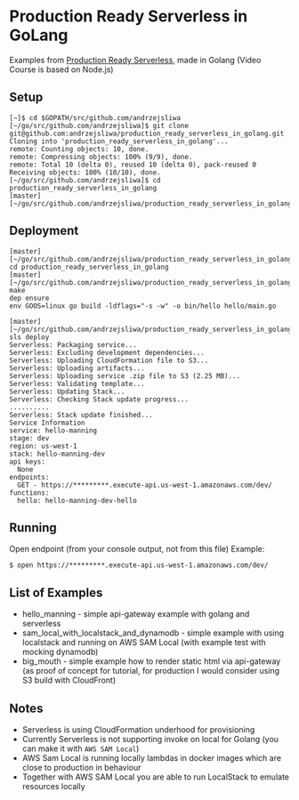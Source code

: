 # Production Ready Serverless in GoLang

Examples from [Production Ready Serverless](https://www.manning.com/livevideo/production-ready-serverless), made in Golang (Video Course is based on Node.js)

## Setup

```shell
[~]$ cd $GOPATH/src/github.com/andrzejsliwa
[~/go/src/github.com/andrzejsliwa]$ git clone git@github.com:andrzejsliwa/production_ready_serverless_in_golang.git
Cloning into 'production_ready_serverless_in_golang'...
remote: Counting objects: 10, done.
remote: Compressing objects: 100% (9/9), done.
remote: Total 10 (delta 0), reused 10 (delta 0), pack-reused 0
Receiving objects: 100% (10/10), done.
[~/go/src/github.com/andrzejsliwa]$ cd production_ready_serverless_in_golang
[master][~/go/src/github.com/andrzejsliwa/production_ready_serverless_in_golang]$
```

## Deployment

```shell
[master][~/go/src/github.com/andrzejsliwa/production_ready_serverless_in_golang]$ cd production_ready_serverless_in_golang
[master][~/go/src/github.com/andrzejsliwa/production_ready_serverless_in_golang/hello_manning]$ make
dep ensure
env GOOS=linux go build -ldflags="-s -w" -o bin/hello hello/main.go

[master][~/go/src/github.com/andrzejsliwa/production_ready_serverless_in_golang/hello_manning]$ sls deploy
Serverless: Packaging service...
Serverless: Excluding development dependencies...
Serverless: Uploading CloudFormation file to S3...
Serverless: Uploading artifacts...
Serverless: Uploading service .zip file to S3 (2.25 MB)...
Serverless: Validating template...
Serverless: Updating Stack...
Serverless: Checking Stack update progress...
..........
Serverless: Stack update finished...
Service Information
service: hello-manning
stage: dev
region: us-west-1
stack: hello-manning-dev
api keys:
  None
endpoints:
  GET - https://*********.execute-api.us-west-1.amazonaws.com/dev/
functions:
  hello: hello-manning-dev-hello
```

## Running

Open endpoint (from your console output, not from this file)
Example:
```shell
$ open https://*********.execute-api.us-west-1.amazonaws.com/dev/
```

## List of Examples

- hello_manning - simple api-gateway example with golang and serverless
- sam_local_with_localstack_and_dynamodb - simple example with using localstack and running on AWS SAM Local (with example test with mocking dynamodb) 
- big_mouth - simple example how to render static html via api-gateway (as proof of concept for tutorial, for production I would consider using S3 build with CloudFront)

## Notes

- Serverless is using CloudFormation underhood for provisioning
- Currently Serverless is not supporting invoke on local for Golang (you can make it with `AWS SAM Local`)
- AWS Sam Local is running locally lambdas in docker images which are close to production in behaviour
- Together with AWS SAM Local you are able to run LocalStack to emulate resources locally

